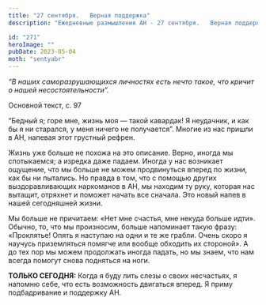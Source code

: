 ```yaml
---
title: "27 сентября.   Верная поддержка"
description: "Ежедневные размышления АН - 27 сентября.   Верная поддержка"

id: "271"
heroImage: ""
pubDate: 2023-05-04
moth: "sentyabr"
---
```


_“В наших саморазрушающихся личностях есть нечто такое, что кричит о нашей
несостоятельности”._

Основной текст, с. 97

“Бедный я; горе мне, жизнь моя — такой кавардак! Я неудачник, и как бы я ни
старался, у меня ничего не получается”. Многие из нас пришли в АН, напевая
этот грустный рефрен.

Жизнь уже больше не похожа на это описание. Верно, иногда мы спотыкаемся; а
изредка даже падаем. Иногда у нас возникает ощущение, что мы больше не можем
продвинуться вперед по жизни, как бы ни пытались. Но правда в том, что с
помощью других выздоравливающих наркоманов в АН, мы находим ту руку, которая
нас вытащит, отряхнет и поможет начать все сначала. Это новый напев в нашей
сегодняшней жизни.

Мы больше не причитаем: «Нет мне счастья, мне некуда больше идти». Обычно, то,
что мы произносим, больше напоминает такую фразу: «Проклятье! Опять я наступаю
на одни и те же грабли. Очень скоро я научусь приземляться помягче или вообще
обходить их стороной». А до тех пор мы можем продолжать иногда падать, но мы
знаем, что нам всегда помогут снова подняться на ноги.

**ТОЛЬКО СЕГОДНЯ:** Когда я буду лить слезы о своих несчастьях, я напомню
себе, что есть возможность двигаться вперед. Я приму подбадривание и поддержку
АН.
